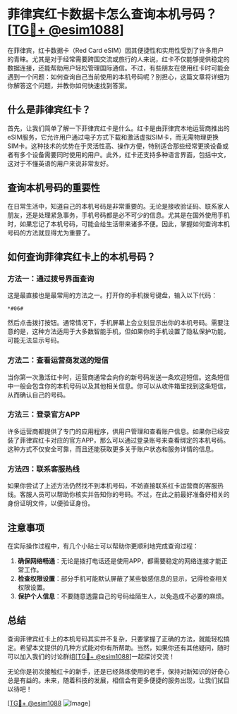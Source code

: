 # 菲律宾红卡数据卡怎么查询本机号码？[[TG💪+ @esim1088](https://t.me/s/esim1088)]

在菲律宾，红卡数据卡（Red Card eSIM）因其便捷性和实用性受到了许多用户的青睐。尤其是对于经常需要跨国交流或旅行的人来说，红卡不仅能够提供稳定的数据连接，还能帮助用户轻松管理国际通信。不过，有些朋友在使用红卡时可能会遇到一个问题：如何查询自己当前使用的本机号码呢？别担心，这篇文章将详细为你解答这个问题，并教你如何快速找到答案。

## 什么是菲律宾红卡？

首先，让我们简单了解一下菲律宾红卡是什么。红卡是由菲律宾本地运营商推出的eSIM服务，它允许用户通过电子方式下载和激活虚拟SIM卡，而无需物理更换SIM卡。这种技术的优势在于灵活性高、操作方便，特别适合那些经常更换设备或者有多个设备需要同时使用的用户。此外，红卡还支持多种语言界面，包括中文，这对于不懂英语的用户来说非常友好。

## 查询本机号码的重要性

在日常生活中，知道自己的本机号码是非常重要的。无论是接收验证码、联系家人朋友，还是处理紧急事务，手机号码都是必不可少的信息。尤其是在国外使用手机时，如果忘记了本机号码，可能会给生活带来诸多不便。因此，掌握如何查询本机号码的方法就显得尤为重要了。

## 如何查询菲律宾红卡上的本机号码？

### 方法一：通过拨号界面查询

这是最直接也是最常用的方法之一。打开你的手机拨号键盘，输入以下代码：

```
*#06#
```

然后点击拨打按钮。通常情况下，手机屏幕上会立刻显示出你的本机号码。需要注意的是，这种方法适用于大多数智能手机，但如果你的手机设置了隐私保护功能，可能无法显示号码。

### 方法二：查看运营商发送的短信

当你第一次激活红卡时，运营商通常会向你的新号码发送一条欢迎短信。这条短信中一般会包含你的本机号码以及其他相关信息。你可以从收件箱里找到这条短信，从而确认自己的号码。

### 方法三：登录官方APP

许多运营商都提供了专门的应用程序，供用户管理和查看账户信息。如果你已经安装了菲律宾红卡对应的官方APP，那么可以通过登录账号来查看绑定的本机号码。这种方式不仅安全可靠，而且还能获取更多关于账户状态和服务详情的信息。

### 方法四：联系客服热线

如果你尝试了上述方法仍然找不到本机号码，不妨直接联系红卡运营商的客服热线。客服人员可以帮助你核实并告知你的号码。不过，在此之前最好准备好相关的身份证明文件，以便验证身份。

## 注意事项

在实际操作过程中，有几个小贴士可以帮助你更顺利地完成查询过程：

1. **确保网络畅通**：无论是拨打电话还是使用APP，都需要稳定的网络连接才能正常工作。
2. **检查权限设置**：部分手机可能默认屏蔽了某些敏感信息的显示，记得检查相关权限设置。
3. **保护个人信息**：不要随意透露自己的号码给陌生人，以免造成不必要的麻烦。

## 总结

查询菲律宾红卡上的本机号码其实并不复杂，只要掌握了正确的方法，就能轻松搞定。希望本文提供的几种方式能对你有所帮助。当然，如果你还有其他疑问，随时可以加入我们的讨论群组[[TG💪+ @esim1088](https://t.me/s/esim1088)]一起探讨交流！

无论你是初次接触红卡的新手，还是已经熟练使用的老手，保持对新知识的好奇心总是有益的。未来，随着科技的发展，相信会有更多便捷的服务出现，让我们拭目以待吧！

[[TG💪+ @esim1088](https://t.me/s/esim1088) ![Image](https://i.postimg.cc/4NQfJmqS/Snipaste-2025-05-13-00-14-12.png)]